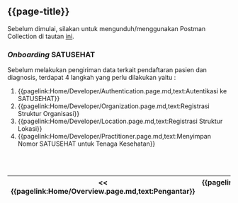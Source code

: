 ## {{page-title}}

Sebelum dimulai, silakan untuk mengunduh/menggunakan Postman Collection di tautan [ini](https://www.getpostman.com/collections/c69a70b1129f1e525099).

### *Onboarding* SATUSEHAT

Sebelum melakukan pengiriman data terkait pendaftaran pasien dan diagnosis, terdapat 4 langkah yang perlu dilakukan yaitu :

1. {{pagelink:Home/Developer/Authentication.page.md,text:Autentikasi ke SATUSEHAT}}
2. {{pagelink:Home/Developer/Organization.page.md,text:Registrasi Struktur Organisasi}}
3. {{pagelink:Home/Developer/Location.page.md,text:Registrasi Struktur Lokasi}}
4. {{pagelink:Home/Developer/Practitioner.page.md,text:Menyimpan Nomor SATUSEHAT untuk Tenaga Kesehatan}}


<br>
<br>

|<< {{pagelink:Home/Overview.page.md,text:Pengantar}} | {{pagelink:Home,text:Halaman Utama}} | {{pagelink:Home/Developer/Authentication.page.md,text:Autentikasi ke SATUSEHAT}} >> |
| --- |------------------------- | --------------- |